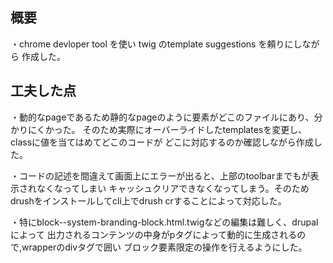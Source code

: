 
## 概要
・chrome devloper tool を使い twig のtemplate suggestions を頼りにしながら
作成した。

## 工夫した点
・動的なpageであるため静的なpageのように要素がどこのファイルにあり、分かりにくかった。
そのため実際にオーバーライドしたtemplatesを変更し、classに値を当てはめてどこのコードが
どこに対応するのか確認しながら作成した。

・コードの記述を間違えて画面上にエラーが出ると、上部のtoolbarまでもが表示されなくなってしまい
キャッシュクリアできなくなってしまう。そのためdrushをインストールしてcli上でdrush crすることによって対応した。

・特にblock--system-branding-block.html.twigなどの編集は難しく、drupalによって
出力されるコンテンツの中身がpタグによって動的に生成されるので,wrapperのdivタグで囲い
ブロック要素限定の操作を行えるようにした。